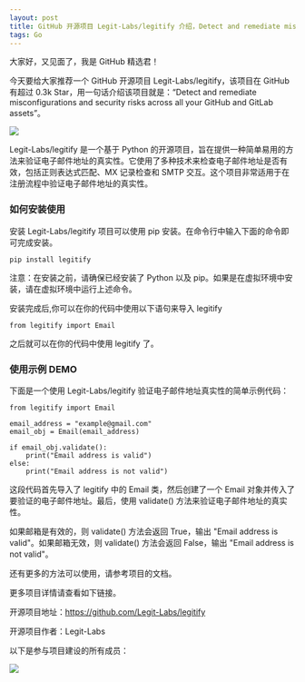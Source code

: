 ```yaml
---
layout: post
title: GitHub 开源项目 Legit-Labs/legitify 介绍，Detect and remediate misconfigurations and security risks across all your GitHub and GitLab assets
tags: Go
---
```


大家好，又见面了，我是 GitHub 精选君！

今天要给大家推荐一个 GitHub 开源项目 Legit-Labs/legitify，该项目在 GitHub 有超过 0.3k Star，用一句话介绍该项目就是：“Detect and remediate misconfigurations and security risks across all your GitHub and GitLab assets”。

![](https://user-images.githubusercontent.com/74864790/174815311-746a0c98-9a1f-44a9-808c-035788edfd4d.png)

Legit-Labs/legitify 是一个基于 Python 的开源项目，旨在提供一种简单易用的方法来验证电子邮件地址的真实性。它使用了多种技术来检查电子邮件地址是否有效，包括正则表达式匹配、MX 记录检查和 SMTP 交互。这个项目非常适用于在注册流程中验证电子邮件地址的真实性。


### 如何安装使用

安装 Legit-Labs/legitify 项目可以使用 pip 安装。在命令行中输入下面的命令即可完成安装。

```
pip install legitify
```

注意：在安装之前，请确保已经安装了 Python 以及 pip。如果是在虚拟环境中安装，请在虚拟环境中运行上述命令。

安装完成后,你可以在你的代码中使用以下语句来导入 legitify 
```
from legitify import Email
```

之后就可以在你的代码中使用 legitify 了。


### 使用示例 DEMO

下面是一个使用 Legit-Labs/legitify 验证电子邮件地址真实性的简单示例代码：
```
from legitify import Email

email_address = "example@gmail.com"
email_obj = Email(email_address)

if email_obj.validate():
    print("Email address is valid")
else:
    print("Email address is not valid")
```

这段代码首先导入了 legitify 中的 Email 类，然后创建了一个 Email 对象并传入了要验证的电子邮件地址。最后，使用 validate() 方法来验证电子邮件地址的真实性。

如果邮箱是有效的，则 validate() 方法会返回 True，输出 "Email address is valid"。如果邮箱无效，则 validate() 方法会返回 False，输出 "Email address is not valid"。

还有更多的方法可以使用，请参考项目的文档。


更多项目详情请查看如下链接。

开源项目地址：https://github.com/Legit-Labs/legitify 

开源项目作者：Legit-Labs

以下是参与项目建设的所有成员：

![](https://contrib.rocks/image?repo=Legit-Labs/legitify)

